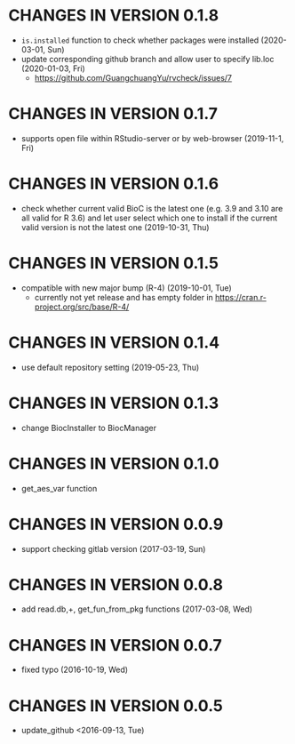 # CHANGES IN VERSION 0.1.8

+ `is.installed` function to check whether packages were installed (2020-03-01, Sun)
+ update corresponding github branch and allow user to specify lib.loc (2020-01-03, Fri)
  - <https://github.com/GuangchuangYu/rvcheck/issues/7>

# CHANGES IN VERSION 0.1.7

+ supports open file within RStudio-server or by web-browser (2019-11-1, Fri)

# CHANGES IN VERSION 0.1.6

+ check whether current valid BioC is the latest one (e.g. 3.9 and 3.10 are all valid for R 3.6) and let user select which one to install if the current valid version is not the latest one (2019-10-31, Thu)

# CHANGES IN VERSION 0.1.5

+ compatible with new major bump (R-4) (2019-10-01, Tue)
  - currently not yet release and has empty folder in <https://cran.r-project.org/src/base/R-4/>

# CHANGES IN VERSION 0.1.4
 
+ use default repository setting (2019-05-23, Thu)

# CHANGES IN VERSION 0.1.3
 
+ change BiocInstaller to BiocManager

# CHANGES IN VERSION 0.1.0
 
+ get_aes_var function

# CHANGES IN VERSION 0.0.9
 
+ support checking gitlab version (2017-03-19, Sun)

# CHANGES IN VERSION 0.0.8
 
+ add read.db,+, get_fun_from_pkg functions (2017-03-08, Wed)
 
# CHANGES IN VERSION 0.0.7
 
+ fixed typo (2016-10-19, Wed)

# CHANGES IN VERSION 0.0.5
 
+ update_github <2016-09-13, Tue)


